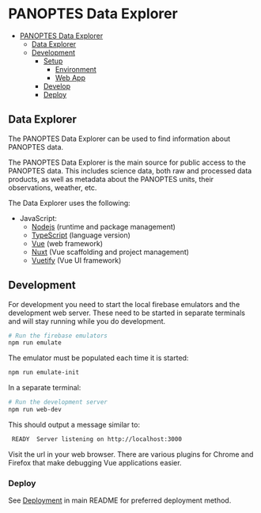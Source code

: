 # PANOPTES Data Explorer

- [PANOPTES Data Explorer](#panoptes-data-explorer)
  - [Data Explorer](#data-explorer)
  - [Development](#development)
    - [Setup](#setup)
      - [Environment](#environment)
      - [Web App](#web-app)
    - [Develop](#develop)
    - [Deploy](#deploy)

## Data Explorer

The PANOPTES Data Explorer can be used to find information about PANOPTES data.

The PANOPTES Data Explorer is the main source for public access to the PANOPTES data. This includes science data, both raw and processed data products, as well as metadata about the PANOPTES units, their observations, weather, etc.

The Data Explorer uses the following:

- JavaScript:
  - [Nodejs](https://nodejs.org) (runtime and package management)
  - [TypeScript](https://www.typescriptlang.org/) (language version)
  - [Vue](https://vuejs.org) (web framework)
  - [Nuxt](https://nuxtjs.org/) (Vue scaffolding and project management)
  - [Vuetify](https://vuetifyjs.com/en/getting-started/quick-start) (Vue UI framework)

## Development

For development you need to start the local firebase emulators and the development web server. These need to be started in separate terminals and will stay running while you do development.

```bash
# Run the firebase emulators
npm run emulate
```

The emulator must be populated each time it is started:

```bash
npm run emulate-init
```

In a separate terminal:

```bash
# Run the development server
npm run web-dev
```

This should output a message similar to:

```bash
 READY  Server listening on http://localhost:3000
```

Visit the url in your web browser. There are various plugins for Chrome and Firefox that make debugging Vue applications easier.

### Deploy

See [Deployment](../README.md#deploy) in main README for preferred deployment method.
